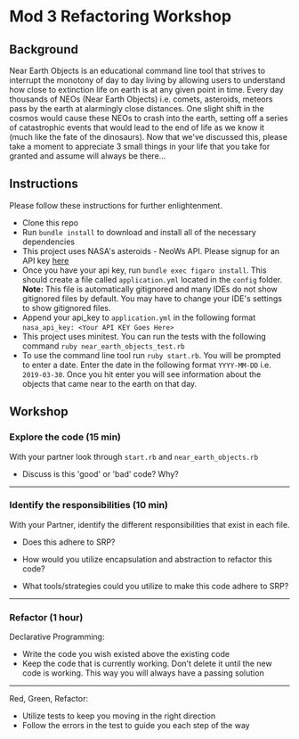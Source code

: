 # Mod 3 Refactoring Workshop

## Background

Near Earth Objects is an educational command line tool that strives to interrupt the monotony of day to day living by allowing users to understand how close to extinction life on earth is at any given point in time. Every day thousands of NEOs (Near Earth Objects) i.e. comets, asteroids, meteors pass by the earth at alarmingly close distances. One slight shift in the cosmos would cause these NEOs to crash into the earth, setting off a series of catastrophic events that would lead to the end of life as we know it (much like the fate of the dinosaurs). Now that we've discussed this, please take a moment to appreciate 3 small things in your life that you take for granted and assume will always be there...

## Instructions

Please follow these instructions for further enlightenment.

- Clone this repo
- Run `bundle install` to download and install all of the necessary dependencies
- This project uses NASA's asteroids - NeoWs API. Please signup for an API key [here](https://api.nasa.gov/)
- Once you have your api key, run `bundle exec figaro install`. This should create a file called `application.yml` located in the `config` folder. **Note:** This file is automatically gitignored and many IDEs do not show gitignored files by default. You may have to change your IDE's settings to show gitignored files.
- Append your api_key to `application.yml` in the following format `nasa_api_key: <Your API KEY Goes Here>`
- This project uses minitest. You can run the tests with the following command `ruby near_earth_objects_test.rb`
- To use the command line tool run `ruby start.rb`. You will be prompted to enter a date. Enter the date in the following format `YYYY-MM-DD` i.e. `2019-03-30`. Once you hit enter you will see information about the objects that came near to the earth on that day.

## Workshop

### Explore the code (15 min)

With your partner look through `start.rb` and `near_earth_objects.rb`

- Discuss is this 'good' or 'bad' code? Why?

---

### Identify the responsibilities (10 min)

With your Partner, identify the different responsibilities that exist in each file.

- Does this adhere to SRP?

- How would you utilize encapsulation and abstraction to refactor this code?

- What tools/strategies could you utilize to make this code adhere to SRP?

---

### Refactor (1 hour)

Declarative Programming:
- Write the code you wish existed above the existing code
- Keep the code that is currently working. Don't delete it until the new code is working. This way you will always have a passing solution

---

Red, Green, Refactor:
- Utilize tests to keep you moving in the right direction
- Follow the errors in the test to guide you each step of the way
